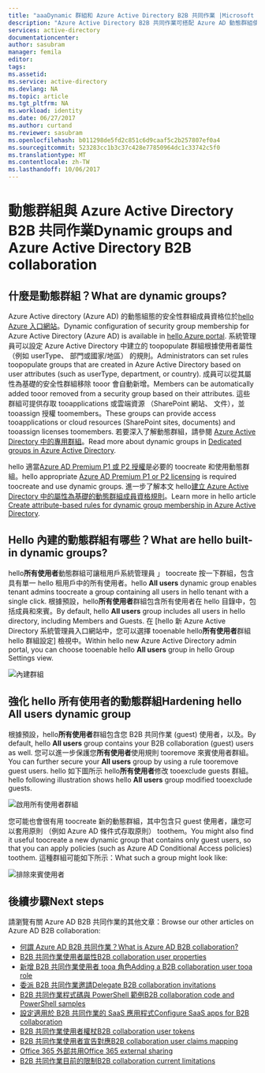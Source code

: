 ```yaml
---
title: "aaaDynamic 群組和 Azure Active Directory B2B 共同作業 |Microsoft 文件"
description: "Azure Active Directory B2B 共同作業可搭配 Azure AD 動態群組使用"
services: active-directory
documentationcenter: 
author: sasubram
manager: femila
editor: 
tags: 
ms.assetid: 
ms.service: active-directory
ms.devlang: NA
ms.topic: article
ms.tgt_pltfrm: NA
ms.workload: identity
ms.date: 06/27/2017
ms.author: curtand
ms.reviewer: sasubram
ms.openlocfilehash: b011298de5fd2c851c6d9caaf5c2b257807ef0a4
ms.sourcegitcommit: 523283cc1b3c37c428e77850964dc1c33742c5f0
ms.translationtype: MT
ms.contentlocale: zh-TW
ms.lasthandoff: 10/06/2017
---
```

# <a name="dynamic-groups-and-azure-active-directory-b2b-collaboration"></a><span data-ttu-id="09e7d-103">動態群組與 Azure Active Directory B2B 共同作業</span><span class="sxs-lookup"><span data-stu-id="09e7d-103">Dynamic groups and Azure Active Directory B2B collaboration</span></span>

## <a name="what-are-dynamic-groups"></a><span data-ttu-id="09e7d-104">什麼是動態群組？</span><span class="sxs-lookup"><span data-stu-id="09e7d-104">What are dynamic groups?</span></span>
<span data-ttu-id="09e7d-105">Azure Active directory (Azure AD) 的動態組態的安全性群組成員資格位於[hello Azure 入口網站](https://portal.azure.com)。</span><span class="sxs-lookup"><span data-stu-id="09e7d-105">Dynamic configuration of security group membership for Azure Active Directory (Azure AD) is available in [hello Azure portal](https://portal.azure.com).</span></span> <span data-ttu-id="09e7d-106">系統管理員可以設定 Azure Active Directory 中建立的 toopopulate 群組根據使用者屬性 （例如 userType、 部門或國家/地區） 的規則。</span><span class="sxs-lookup"><span data-stu-id="09e7d-106">Administrators can set rules toopopulate groups that are created in Azure Active Directory based on user attributes (such as userType, department, or country).</span></span> <span data-ttu-id="09e7d-107">成員可以從其屬性為基礎的安全性群組移除 tooor 會自動新增。</span><span class="sxs-lookup"><span data-stu-id="09e7d-107">Members can be automatically added tooor removed from a security group based on their attributes.</span></span> <span data-ttu-id="09e7d-108">這些群組可提供存取 tooapplications 或雲端資源 （SharePoint 網站、 文件），並 tooassign 授權 toomembers。</span><span class="sxs-lookup"><span data-stu-id="09e7d-108">These groups can provide access tooapplications or cloud resources (SharePoint sites, documents) and tooassign licenses toomembers.</span></span> <span data-ttu-id="09e7d-109">若要深入了解動態群組，請參閱 [Azure Active Directory 中的專用群組](active-directory-accessmanagement-dedicated-groups.md)。</span><span class="sxs-lookup"><span data-stu-id="09e7d-109">Read more about dynamic groups in [Dedicated groups in Azure Active Directory](active-directory-accessmanagement-dedicated-groups.md).</span></span>

<span data-ttu-id="09e7d-110">hello 適當[Azure AD Premium P1 或 P2 授權](https://azure.microsoft.com/pricing/details/active-directory/)是必要的 toocreate 和使用動態群組。</span><span class="sxs-lookup"><span data-stu-id="09e7d-110">hello appropriate [Azure AD Premium P1 or P2 licensing](https://azure.microsoft.com/pricing/details/active-directory/) is required toocreate and use dynamic groups.</span></span> <span data-ttu-id="09e7d-111">進一步了解本文 hello[建立 Azure Active Directory 中的屬性為基礎的動態群組成員資格規則](active-directory-groups-dynamic-membership-azure-portal.md)。</span><span class="sxs-lookup"><span data-stu-id="09e7d-111">Learn more in hello article [Create attribute-based rules for dynamic group membership in Azure Active Directory](active-directory-groups-dynamic-membership-azure-portal.md).</span></span>

## <a name="what-are-hello-built-in-dynamic-groups"></a><span data-ttu-id="09e7d-112">Hello 內建的動態群組有哪些？</span><span class="sxs-lookup"><span data-stu-id="09e7d-112">What are hello built-in dynamic groups?</span></span>
<span data-ttu-id="09e7d-113">hello**所有使用者**動態群組可讓租用戶系統管理員 」 toocreate 按一下群組，包含具有單一 hello 租用戶中的所有使用者。</span><span class="sxs-lookup"><span data-stu-id="09e7d-113">hello **All users** dynamic group enables tenant admins toocreate a group containing all users in hello tenant with a single click.</span></span> <span data-ttu-id="09e7d-114">根據預設，hello**所有使用者**群組包含所有使用者在 hello 目錄中，包括成員和來賓。</span><span class="sxs-lookup"><span data-stu-id="09e7d-114">By default, hello **All users** group includes all users in hello directory, including Members and Guests.</span></span>
<span data-ttu-id="09e7d-115">在 [hello 新 Azure Active Directory 系統管理員入口網站中，您可以選擇 tooenable hello**所有使用者**群組 hello 群組設定] 檢視中。</span><span class="sxs-lookup"><span data-stu-id="09e7d-115">Within hello new Azure Active Directory admin portal, you can choose tooenable hello **All users** group in hello Group Settings view.</span></span>

![內建群組](media/active-directory-b2b-dynamic-groups/built-in-groups.png)

## <a name="hardening-hello-all-users-dynamic-group"></a><span data-ttu-id="09e7d-117">強化 hello 所有使用者的動態群組</span><span class="sxs-lookup"><span data-stu-id="09e7d-117">Hardening hello All users dynamic group</span></span>
<span data-ttu-id="09e7d-118">根據預設，hello**所有使用者**群組包含您 B2B 共同作業 (guest) 使用者，以及。</span><span class="sxs-lookup"><span data-stu-id="09e7d-118">By default, hello **All users** group contains your B2B collaboration (guest) users as well.</span></span> <span data-ttu-id="09e7d-119">您可以進一步保護您**所有使用者**使用規則 tooremove 來賓使用者群組。</span><span class="sxs-lookup"><span data-stu-id="09e7d-119">You can further secure your **All users** group by using a rule tooremove guest users.</span></span> <span data-ttu-id="09e7d-120">hello 如下圖所示 hello**所有使用者**修改 tooexclude guests 群組。</span><span class="sxs-lookup"><span data-stu-id="09e7d-120">hello following illustration shows hello **All users** group modified tooexclude guests.</span></span>

![啟用所有使用者群組](media/active-directory-b2b-dynamic-groups/enable-all-users-group.png)

<span data-ttu-id="09e7d-122">您可能也會很有用 toocreate 新的動態群組，其中包含只 guest 使用者，讓您可以套用原則 （例如 Azure AD 條件式存取原則） toothem。</span><span class="sxs-lookup"><span data-stu-id="09e7d-122">You might also find it useful toocreate a new dynamic group that contains only guest users, so that you can apply policies (such as Azure AD Conditional Access policies) toothem.</span></span>
<span data-ttu-id="09e7d-123">這種群組可能如下所示：</span><span class="sxs-lookup"><span data-stu-id="09e7d-123">What such a group might look like:</span></span>

![排除來賓使用者](media/active-directory-b2b-dynamic-groups/exclude-guest-users.png)

## <a name="next-steps"></a><span data-ttu-id="09e7d-125">後續步驟</span><span class="sxs-lookup"><span data-stu-id="09e7d-125">Next steps</span></span>

<span data-ttu-id="09e7d-126">請瀏覽有關 Azure AD B2B 共同作業的其他文章：</span><span class="sxs-lookup"><span data-stu-id="09e7d-126">Browse our other articles on Azure AD B2B collaboration:</span></span>

* [<span data-ttu-id="09e7d-127">何謂 Azure AD B2B 共同作業？</span><span class="sxs-lookup"><span data-stu-id="09e7d-127">What is Azure AD B2B collaboration?</span></span>](active-directory-b2b-what-is-azure-ad-b2b.md)
* [<span data-ttu-id="09e7d-128">B2B 共同作業使用者屬性</span><span class="sxs-lookup"><span data-stu-id="09e7d-128">B2B collaboration user properties</span></span>](active-directory-b2b-user-properties.md)
* [<span data-ttu-id="09e7d-129">新增 B2B 共同作業使用者 tooa 角色</span><span class="sxs-lookup"><span data-stu-id="09e7d-129">Adding a B2B collaboration user tooa role</span></span>](active-directory-b2b-add-guest-to-role.md)
* [<span data-ttu-id="09e7d-130">委派 B2B 共同作業邀請</span><span class="sxs-lookup"><span data-stu-id="09e7d-130">Delegate B2B collaboration invitations</span></span>](active-directory-b2b-delegate-invitations.md)
* [<span data-ttu-id="09e7d-131">B2B 共同作業程式碼與 PowerShell 範例</span><span class="sxs-lookup"><span data-stu-id="09e7d-131">B2B collaboration code and PowerShell samples</span></span>](active-directory-b2b-code-samples.md)
* [<span data-ttu-id="09e7d-132">設定適用於 B2B 共同作業的 SaaS 應用程式</span><span class="sxs-lookup"><span data-stu-id="09e7d-132">Configure SaaS apps for B2B collaboration</span></span>](active-directory-b2b-configure-saas-apps.md)
* [<span data-ttu-id="09e7d-133">B2B 共同作業使用者權杖</span><span class="sxs-lookup"><span data-stu-id="09e7d-133">B2B collaboration user tokens</span></span>](active-directory-b2b-user-token.md)
* [<span data-ttu-id="09e7d-134">B2B 共同作業使用者宣告對應</span><span class="sxs-lookup"><span data-stu-id="09e7d-134">B2B collaboration user claims mapping</span></span>](active-directory-b2b-claims-mapping.md)
* [<span data-ttu-id="09e7d-135">Office 365 外部共用</span><span class="sxs-lookup"><span data-stu-id="09e7d-135">Office 365 external sharing</span></span>](active-directory-b2b-o365-external-user.md)
* [<span data-ttu-id="09e7d-136">B2B 共同作業目前的限制</span><span class="sxs-lookup"><span data-stu-id="09e7d-136">B2B collaboration current limitations</span></span>](active-directory-b2b-current-limitations.md)
